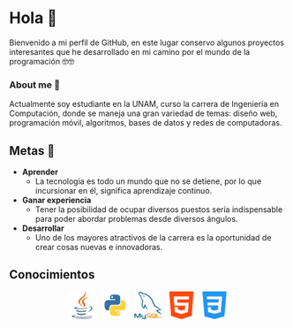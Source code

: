# Hola 🙋

Bienvenido a mi perfil de GitHub, en este lugar conservo algunos proyectos interesantes que he desarrollado en mi camino por el mundo de la programación 🤓🤓

### About me 💬

Actualmente soy estudiante en la UNAM, curso la carrera de Ingeniería en Computación, donde se maneja una gran variedad de temas: diseño web, programación móvil, algoritmos, bases de datos y redes de computadoras.

## Metas 🌱

- __Aprender__
    - La tecnología es todo un mundo que no se detiene, por lo que incursionar en él, significa aprendizaje continuo.
- __Ganar experiencia__
    - Tener la posibilidad de ocupar diversos puestos sería indispensable para poder abordar problemas desde diversos ángulos.
- __Desarrollar__
    - Uno de los mayores atractivos de la carrera es la oportunidad de crear cosas nuevas e innovadoras.
 
## Conocimientos

<style>
    .image-row {
        display: flex;
        justify-content: center; 
        gap: 10px; 
    }

    .image-row img {
        width: 50px; 
        height: auto; 
    }
</style>

<div class="image-row">
    <img src="/source/java.png" alt="Java">
    <img src="/source/python.png" alt="Python">
    <img src="/source/mysql.png" alt="MySql">
    <img src="/source/html.png" alt="HTML">
    <img src="/source/css.png" alt="CSS">
</div>